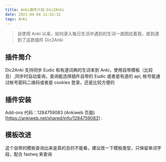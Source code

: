 ```yaml
---
title: Anki插件介绍-Dic2Anki
date: 2021-04-04 11:52:32
tags: Anki
---
```


> 自使用 Anki 以来，如何录入每日生活中遇到的生词一直困扰着我，直到遇到了这款插件 Dic2Anki

## 插件简介

Dic2Anki 支持同步 Eudic 和有道词典的生词本到 Anki，使用自带模板（比较丑）,同步时自动查询，查询能选择插件自带的 Eudic 或者是有道的 api, 帐号能通过帐号密码二维码或者是 cookies 登录，还是比较方便的

## 插件安装

Add-ons 代码：1284759083
(Ankiweb 页面)[https://ankiweb.net/shared/info/1284759083] :

## 模板改进

这个自带的模板查询出来是真的丑的不能看，建议改一下模板类型，只保留单词字段，配合 fastwq 来查询
